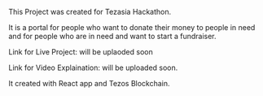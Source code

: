 This Project was created for Tezasia Hackathon.


It is a portal for people who want to donate their money to people in need and for people who are in need and want to start a fundraiser.


Link for Live Project: will be uplaoded soon

Link for Video Explaination: will be uploaded soon.

It created with React app and Tezos Blockchain.
